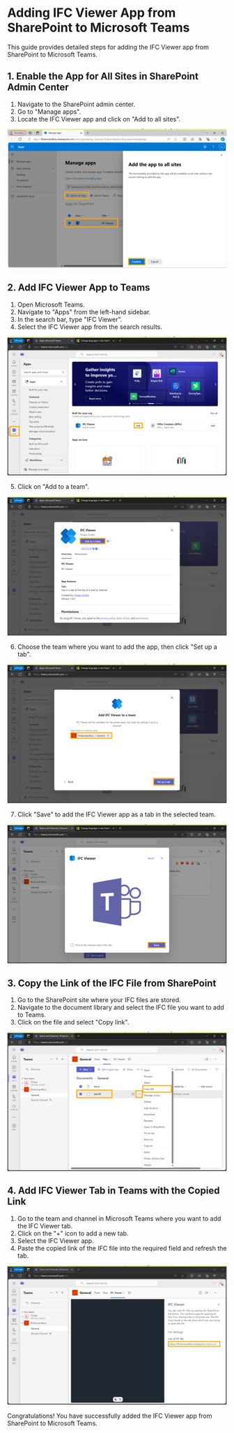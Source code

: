 # Adding IFC Viewer App from SharePoint to Microsoft Teams

This guide provides detailed steps for adding the IFC Viewer app from SharePoint to Microsoft Teams.

## 1. Enable the App for All Sites in SharePoint Admin Center

1. Navigate to the SharePoint admin center.
2. Go to "Manage apps".
3. Locate the IFC Viewer app and click on "Add to all sites".

![Add to All Sites](/_media/sharepoint-admin-center-manage-apps-add-to-all-sites.png)

## 2. Add IFC Viewer App to Teams

1. Open Microsoft Teams.
2. Navigate to "Apps" from the left-hand sidebar.
3. In the search bar, type "IFC Viewer".
4. Select the IFC Viewer app from the search results.

![Add App to Teams](/_media/teams-apps-add.png)

5. Click on "Add to a team".

![Add to a Team](/_media/teams-apps-add-to-team.png)

6. Choose the team where you want to add the app, then click "Set up a tab".

![Set Up Tab](/_media/teams-apps-add-to-team-setup-tab.png)

7. Click "Save" to add the IFC Viewer app as a tab in the selected team.

![Save Tab](/_media/teams-apps-add-to-team-save.png)

## 3. Copy the Link of the IFC File from SharePoint

1. Go to the SharePoint site where your IFC files are stored.
2. Navigate to the document library and select the IFC file you want to add to Teams.
3. Click on the file and select "Copy link".

![Copy IFC File Link](/_media/teams-team-files-ifc-file-copy-link.png)

## 4. Add IFC Viewer Tab in Teams with the Copied Link

1. Go to the team and channel in Microsoft Teams where you want to add the IFC Viewer tab.
2. Click on the "+" icon to add a new tab.
3. Select the IFC Viewer app.
4. Paste the copied link of the IFC file into the required field and refresh the tab.

![Paste Link](/_media/teams-team-files-ifc-viewer-tab-paste-link.png)

Congratulations! You have successfully added the IFC Viewer app from SharePoint to Microsoft Teams.
